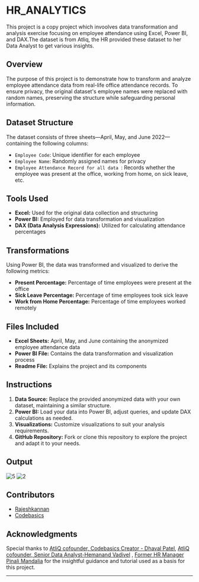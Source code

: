 # HR_ANALYTICS

This project is a copy project which invoolves data transformation and analysis exercise focusing on employee attendance using Excel, Power BI, and DAX.The dataset is from Atliq, the HR provided these dataset to her Data Analyst to get various insights.

## Overview

The purpose of this project is to demonstrate how to transform and analyze employee attendance data from real-life office attendance records. To ensure privacy, the original dataset's employee names were replaced with random names, preserving the structure while safeguarding personal information.

## Dataset Structure

The dataset consists of three sheets—April, May, and June 2022—containing the following columns:

- `Employee Code`: Unique identifier for each employee
- `Employee Name`: Randomly assigned names for privacy
- `Employee Attendance Record for all data `: Records whether the employee was present at the office, working from home, on sick leave, etc.

## Tools Used

- **Excel:** Used for the original data collection and structuring
- **Power BI:** Employed for data transformation and visualization
- **DAX (Data Analysis Expressions):** Utilized for calculating attendance percentages

## Transformations

Using Power BI, the data was transformed and visualized to derive the following metrics:
- **Present Percentage:** Percentage of time employees were present at the office
- **Sick Leave Percentage:** Percentage of time employees took sick leave
- **Work from Home Percentage:** Percentage of time employees worked remotely

## Files Included

- **Excel Sheets:** April, May, and June containing the anonymized employee attendance data
- **Power BI File:** Contains the data transformation and visualization process
- **Readme File:** Explains the project and its components

## Instructions

1. **Data Source:** Replace the provided anonymized data with your own dataset, maintaining a similar structure.
2. **Power BI:** Load your data into Power BI, adjust queries, and update DAX calculations as needed.
3. **Visualizations:** Customize visualizations to suit your analysis requirements.
4. **GitHub Repository:** Fork or clone this repository to explore the project and adapt it to your needs.

## Output 
![5](https://github.com/Rajeshkannan-Muthukumar/Project_1-HR_ANALYTICS/assets/93901857/fbe052f6-c92c-4c44-a2ed-9617e946f35a)
![2](https://github.com/Rajeshkannan-Muthukumar/Project_1-HR_ANALYTICS/assets/93901857/7631bada-4be6-4264-8693-5e20d5089a7f)


## Contributors

- [Rajeshkannan](https://github.com/Rajeshkannan-Muthukumar)
- [Codebasics](https://www.youtube.com/watch?v=ru1qeDO_qrc&list=PLeo1K3hjS3uuVQccZa7yFwK3ltoGQOWbM)

## Acknowledgments

Special thanks to
               [AtliQ cofounder, Codebasics Creator - Dhaval Patel](https://www.linkedin.com/in/dhavalsays/),
              [AtliQ cofounder, Senior Data Analyst-Hemanand Vadivel](https://www.linkedin.com/in/hemvad/) , 
              [Former HR Manager Pinali Mandalia](https://www.linkedin.com/in/pinali-mandalia/)
for the insightful guidance and tutorial used as a basis for this project.

---
